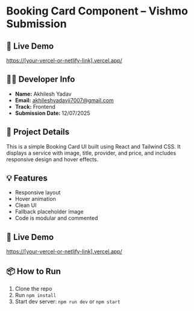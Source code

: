 # Booking Card Component – Vishmo Submission
## 🚀 Live Demo
[https://[your-vercel-or-netlify-link].vercel.app/](https://booking-card-component.vercel.app/)

## 👨‍💻 Developer Info
- **Name:** Akhilesh Yadav  
- **Email:** akhileshyadavji7007@gmail.com  
- **Track:** Frontend  
- **Submission Date:** 12/07/2025

## 📌 Project Details
This is a simple Booking Card UI built using React and Tailwind CSS. It displays a service with image, title, provider, and price, and includes responsive design and hover effects.

## 💡 Features
- Responsive layout
- Hover animation
- Clean UI
- Fallback placeholder image
- Code is modular and commented

## 🚀 Live Demo
[https://[your-vercel-or-netlify-link].vercel.app/](https://booking-card-component.vercel.app/)

## 📦 How to Run
1. Clone the repo  
2. Run `npm install`  
3. Start dev server: `npm run dev` or `npm start`  
